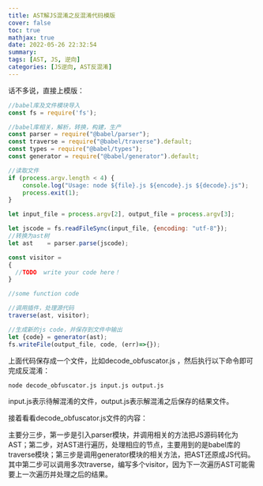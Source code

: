 ```yaml
---
title: AST解JS混淆之反混淆代码模版
cover: false
toc: true
mathjax: true
date: 2022-05-26 22:32:54
summary:
tags: [AST, JS, 逆向]
categories: [JS逆向, AST反混淆]
---
```




话不多说，直接上模版：

```js
//babel库及文件模块导入
const fs = require('fs');

//babel库相关，解析，转换，构建，生产
const parser = require("@babel/parser");
const traverse = require("@babel/traverse").default;
const types = require("@babel/types");
const generator = require("@babel/generator").default;

//读取文件
if (process.argv.length < 4) {
	console.log("Usage: node ${file}.js ${encode}.js ${decode}.js");
    process.exit(1);
}

let input_file = process.argv[2], output_file = process.argv[3];

let jscode = fs.readFileSync(input_file, {encoding: "utf-8"});
//转换为ast树
let ast    = parser.parse(jscode);

const visitor = 
{
  //TODO  write your code here！
}

//some function code

//调用插件，处理源代码
traverse(ast, visitor);

//生成新的js code，并保存到文件中输出
let {code} = generator(ast);
fs.writeFile(output_file, code, (err)=>{});
```



上面代码保存成一个文件，比如decode_obfuscator.js ，然后执行以下命令即可完成反混淆：

```bash
node decode_obfuscator.js input.js output.js
```

input.js表示待解混淆的文件，output.js表示解混淆之后保存的结果文件。



接着看看decode_obfuscator.js文件的内容：

主要分三步，第一步是引入parser模块，并调用相关的方法把JS源码转化为AST；第二步，对AST进行遍历，处理相应的节点，主要用到的是babel库的traverse模块；第三步是调用generator模块的相关方法，把AST还原成JS代码。其中第二步可以调用多次traverse，编写多个visitor，因为下一次遍历AST可能需要上一次遍历并处理之后的结果。
